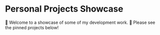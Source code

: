 # Personal Projects Showcase

👋 Welcome to a showcase of some of my development work. 📍 Please see the pinned projects below!
